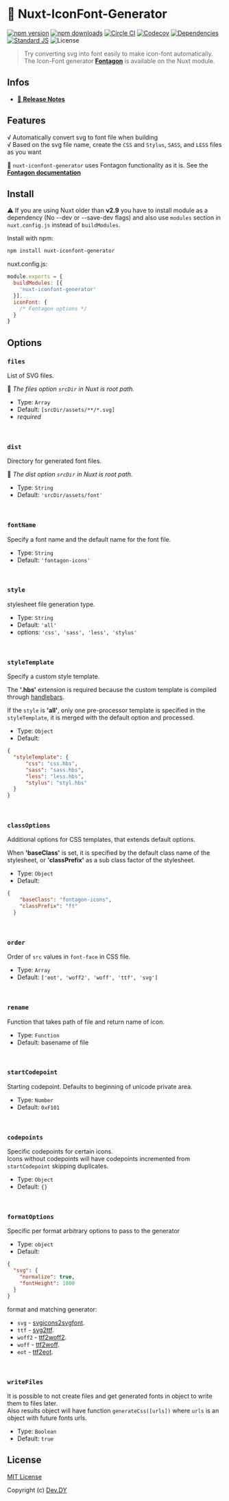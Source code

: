 # 🐾 Nuxt-IconFont-Generator
[![npm version][npm-version-src]][npm-version-href]
[![npm downloads][npm-downloads-src]][npm-downloads-href]
[![Circle CI][circle-ci-src]][circle-ci-href]
[![Codecov][codecov-src]][codecov-href]
[![Dependencies][david-dm-src]][david-dm-href]
[![Standard JS][standard-js-src]][standard-js-href]
![License][license-src]

> Try converting svg into font easily to make icon-font automatically. 
> The Icon-Font generator [**Fontagon**](https://github.com/kdydesign/fontagon) is available on the Nuxt module.

## Infos
- [📖 **Release Notes**](./CHANGELOG.md)

## Features
√ Automatically convert svg to font file when building<br>
√ Based on the svg file name, create the `CSS` and `Stylus`, `SASS`, and `LESS` files as you want

🔔 `nuxt-iconfont-generator` uses Fontagon functionality as it is. See the [**Fontagon documentation**](https://github.com/kdydesign/fontagon/tree/master/packages/fontagon)


## Install
⚠️ If you are using Nuxt older than **v2.9** you have to install module as a dependency (No --dev or --save-dev flags) and also use `modules` section in` nuxt.config.js` instead of `buildModules`.

Install with npm:

```bash
npm install nuxt-iconfont-generator
```

nuxt.config.js:

```js
module.exports = {
  buildModules: [{
    'nuxt-iconfont-generator'
  }],
  iconFont: {
    /* Fontagon options */
  }
}
```

## Options

### `files`
List of SVG files.

🔔 *The files option `srcDir` in Nuxt is root path.*

* Type: `Array`
* Default: `[srcDir/assets/**/*.svg]`
* *required*

<br>

### `dist`
Directory for generated font files.

🔔 *The dist option `srcDir` in Nuxt is root path.*

* Type: `String`
* Default: `'srcDir/assets/font'`

<br>

### `fontName`
Specify a font name and the default name for the font file.

* Type: `String`
* Default: `'fontagon-icons'`

<br>

### `style`
stylesheet file generation type.

* Type: `String`
* Default: `'all'`
* options: `'css', 'sass', 'less', 'stylus'`

<br>

### `styleTemplate`
Specify a custom style template.


The **'.hbs'** extension is required because the custom template is compiled through [handlebars](https://handlebarsjs.com/).


If the `style` is **'all'**, only one pre-processor template is specified in the `styleTemplate`, 
it is merged with the default option and processed.

* Type: `Object`
* Default: 
```json
{
  "styleTemplate": {
      "css": "css.hbs",
      "sass": "sass.hbs",
      "less": "less.hbs",
      "stylus": "styl.hbs"
  }
}
```

<br>

### `classOptions`
Additional options for CSS templates, that extends default options.


When **'baseClass'** is set, it is specified by the default class name of the stylesheet, 
or **'classPrefix'** as a sub class factor of the stylesheet.

* Type: `Object`
* Default: 
```json
{
    "baseClass": "fontagon-icons",
    "classPrefix": "ft"
  }
```

<br>

### `order`
Order of `src` values in `font-face` in CSS file.

* Type: `Array`
* Default: `['eot', 'woff2', 'woff', 'ttf', 'svg']`

<br>

### `rename`
Function that takes path of file and return name of icon.

* Type: `Function`
* Default: basename of file

<br>

### `startCodepoint`
Starting codepoint. Defaults to beginning of unicode private area.

* Type: `Number`
* Default: `0xF101`

<br>

### `codepoints`
Specific codepoints for certain icons.
<br>
Icons without codepoints will have codepoints incremented from `startCodepoint` skipping duplicates.

* Type: `Object`
* Default: `{}`

<br>

### `formatOptions`
Specific per format arbitrary options to pass to the generator

* Type: `object`
* Default:
```json
{
  "svg": {
    "normalize": true,
    "fontHeight": 1000
  }
}
```

format and matching generator:
- `svg` - [svgicons2svgfont](https://github.com/nfroidure/svgicons2svgfont).
- `ttf` - [svg2ttf](https://github.com/fontello/svg2ttf).
- `woff2` - [ttf2woff2](https://github.com/nfroidure/ttf2woff2).
- `woff` - [ttf2woff](https://github.com/fontello/ttf2woff).
- `eot` - [ttf2eot](https://github.com/fontello/ttf2eot).

<br>

### `writeFiles`
It is possible to not create files and get generated fonts in object to write them to files later.
<br>
Also results object will have function `generateCss([urls])` where `urls` is an object with future fonts urls.

* Type: `Boolean`
* Default: `true`


## License

[MIT License](./LICENSE)

Copyright (c) [Dev.DY](https://kdydesign.github.io/)

<!-- Badges -->
[npm-version-src]: https://img.shields.io/npm/v/nuxt-alias?style=flat-square
[npm-version-href]: https://npmjs.com/package/nuxt-alias
[npm-downloads-src]: https://img.shields.io/npm/dt/nuxt-alias?style=flat-square
[npm-downloads-href]: https://npmjs.com/package/nuxt-alias
[circle-ci-src]: https://img.shields.io/circleci/project/github/kdydesign/nuxt-iconfont-generator/master.svg?style=flat-square
[circle-ci-href]: https://circleci.com/gh/kdydesign/nuxt-iconfont-generator/tree/master
[codecov-src]: https://img.shields.io/codecov/c/github/kdydesign/nuxt-iconfont-generator.svg?style=flat-square
[codecov-href]: https://codecov.io/gh/kdydesign/nuxt-iconfont-generator
[david-dm-src]: https://david-dm.org/kdydesign/nuxt-iconfont-generator/status.svg?style=flat-square
[david-dm-href]: https://david-dm.org/kdydesign/nuxt-iconfont-generator
[standard-js-src]: https://img.shields.io/badge/code_style-standard-brightgreen.svg?style=flat-square
[standard-js-href]: https://standardjs.com
[license-src]: https://img.shields.io/npm/l/nuxt-alias?style=flat-square

